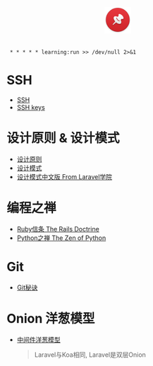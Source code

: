 
<p align="center"><img height="60px" width="60px" src="https://raw.githubusercontent.com/mitoop/digaway/master/pin.png" alt="pin"></p>

```

 * * * * * learning:run >> /dev/null 2>&1

```

  
#  SSH
- [SSH](https://wiki.archlinux.org/index.php/Secure_Shell_(%E7%AE%80%E4%BD%93%E4%B8%AD%E6%96%87))
- [SSH keys](https://wiki.archlinux.org/index.php/SSH_keys_(%E7%AE%80%E4%BD%93%E4%B8%AD%E6%96%87))

# 设计原则 & 设计模式

- [设计原则](https://openset.gitbooks.io/laravel/content/)
- [设计模式](https://github.com/domnikl/DesignPatternsPHP)
- [设计模式中文版 From Laravel学院](http://laravelacademy.org/post/2465.html)

# 编程之禅

- [Ruby信条 The Rails Doctrine](http://rubyonrails.org/doctrine/zh_cn)
- [Python之禅 The Zen of Python](https://jimolonely.gitbooks.io/pythonwell/content/python%E4%B9%8B%E7%A6%85.html)

# Git

- [Git秘诀](https://github.com/geeeeeeeeek/git-recipes)

# Onion 洋葱模型

- [中间件洋葱模型](https://eggjs.org/zh-cn/intro/egg-and-koa.html#koa)
  > Laravel与Koa相同, Laravel是双层Onion
 
  

